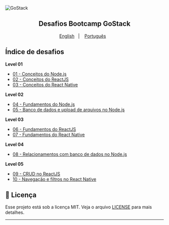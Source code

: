 <img alt="GoStack" src="https://storage.googleapis.com/golden-wind/bootcamp-gostack/header-desafios-new.png" />
<h2 align="center">
  Desafios Bootcamp GoStack
</h2>

<p align="center">
  <a href="README.en.md">English</a>&nbsp;&nbsp;&nbsp;|&nbsp;&nbsp;&nbsp;
  <a href="README.md">Português</a>&nbsp;&nbsp;&nbsp;
</p>

## Índice de desafios

**Level 01**

- [01 - Conceitos do Node.js](https://github.com/gabrielbarretoo/desafio-conceitos-nodejs)
- [02 - Conceitos do ReactJS](https://github.com/gabrielbarretoo/desafio-conceitos-reactjs)
- [03 - Conceitos do React Native](https://github.com/gabrielbarretoo/desafio-conceito-reactnative)

**Level 02**

- [04 - Fundamentos do Node.js](https://github.com/gabrielbarretoo/desafio-fundamentos-node)
- [05 - Banco de dados e upload de arquivos no Node.js](https://github.com/gabrielbarretoo/desafio-typeorm-upload)

**Level 03**

- [06 - Fundamentos do ReactJS](https://github.com/gabrielbarretoo/desafio-gostack-template-fundamentos-reactjs)
- [07 - Fundamentos do React Native](https://github.com/gabrielbarretoo/desafio-gostack-template-fundamentos-react-native)

**Level 04**

- [08 - Relacionamentos com banco de dados no Node.js](https://github.com/gabrielbarretoo/desafio-gostack-template-typeorm-relations)


**Level 05**
- [09 - CRUD no ReactJS](https://github.com/gabrielbarretoo/desafio-gostack-template-reactjs-crud)
- [10 - Navegação e filtros no React Native](https://github.com/gabrielbarretoo/gostack-template-react-native-delivery)

## :memo: Licença

Esse projeto está sob a licença MIT. Veja o arquivo [LICENSE](LICENSE) para mais detalhes.

---
